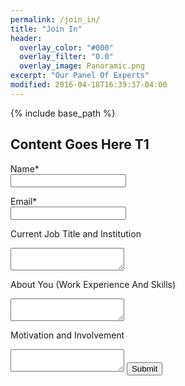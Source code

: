 ```yaml
---
permalink: /join_in/
title: "Join In"
header:
  overlay_color: "#000"
  overlay_filter: "0.0"
  overlay_image: Panoramic.png
excerpt: "Our Panel Of Experts"
modified: 2016-04-18T16:39:37-04:00
---
```


{% include base_path %}

## Content Goes Here T1
 
<script type="text/javascript">var submitted=false;</script>
<iframe name="hidden_iframe" id="hidden_iframe" style="display:none;" 
onload="if(submitted) {window.location='/about/';}"></iframe>

<form action="https://docs.google.com/forms/d/e/1FAIpQLSdvgbt1HQ4f39IDZP3VXkHNZOInX5F1A5k1aJwHV9yQ6TBHRg/formResponse" method="post" target="hidden_iframe" onsubmit="submitted=true;">
  
  <label>Name*</label><br>
  <input type="text" name="entry.2005620554">
  
  <label>Email*</label><br>
  <input type="text" name="entry.1045781291">
  
  <label>Current Job Title and Institution</label><br>
  <textarea name="entry.1065046570"></textarea>
  
  <label>About You (Work Experience And Skills)</label><br>
  <textarea name="entry.839337160"></textarea>
  
  <label>Motivation and Involvement</label><br>
  <textarea name="entry.393839841"></textarea>
  
  <input type="submit" value="Submit" />
  
</form>

